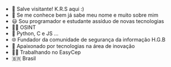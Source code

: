 - 👋 Salve visitante! K.R.S aqui :)
- 🤔 Se me conhece bem já sabe meu nome e muito sobre mim
- 😃 Sou programador e estudante assíduo de novas tecnologias
- 🕵️‍♂️ OSINT
- 🎯 Python, C e JS ...
- 🌐 Fundador da comunidade de segurança da informação H.G.B
- 🤩 Apaixonado por tecnologias na área de inovação
- 🧑‍🔧 Trabalhando no EasyCep
- 🇧🇷 Brasil

<!---
IK-R-S/IK-R-S is a ✨ special ✨ repository because its `README.md` (this file) appears on your GitHub profile.
You can click the Preview link to take a look at your changes.
--->
